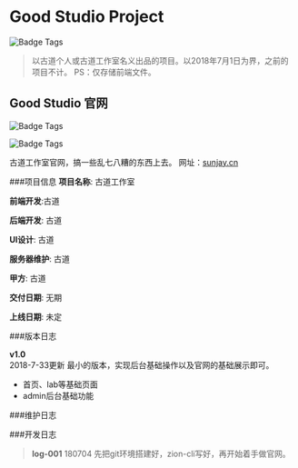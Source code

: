 
# Good Studio Project

![Badge Tags](https://img.shields.io/badge/Good_Studio-Project-cb4042.svg)

> 以古道个人或古道工作室名义出品的项目。以2018年7月1日为界，之前的项目不计。
PS：仅存储前端文件。


## Good Studio 官网 
![Badge Tags](https://img.shields.io/badge/build-10%25-green.svg)

![Badge Tags](https://img.shields.io/badge/Good_Studio-v1.0-cb4042.svg)

古道工作室官网，搞一些乱七八糟的东西上去。
网址：[sunjay.cn](https://sunjay.cn)

###项目信息
**项目名称**: 古道工作室

**前端开发**:古道

**后端开发**: 古道

**UI设计**: 古道

**服务器维护**: 古道

**甲方**: 古道

**交付日期**: 无期

**上线日期**: 未定


###版本日志

**v1.0**  
2018-7-33更新
最小的版本，实现后台基础操作以及官网的基础展示即可。

* 首页、lab等基础页面
* admin后台基础功能



###维护日志



###开发日志

> **log-001** 180704
先把git环境搭建好，zion-cli写好，再开始着手做官网。
